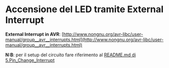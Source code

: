 # Accensione del LED tramite External Interrupt

**External Interrupt in AVR**: [http://www.nongnu.org/avr-libc/user-manual/group__avr__interrupts.html](http://www.nongnu.org/avr-libc/user-manual/group__avr__interrupts.html)

**N:B**: per il setup del circuito fare riferimento al [README.md di 5.Pin_Change_Interrupt](./../5.Pin_Change_Interrupt/README.md)
